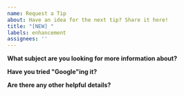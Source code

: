 ```yaml
---
name: Request a Tip
about: Have an idea for the next tip? Share it here!
title: "[NEW] "
labels: enhancement
assignees: ''
---
```


<!-- All fields are optional, but the more you can provide, and sooner we can help. -->

**What subject are you looking for more information about?**

<!-- Do you best to describe a subject you want to learn about. :) -->

**Have you tried "Google"ing it?**

<!-- If the answer is already out there, there's no need to recreate it. -->

**Are there any other helpful details?**

<!--
  How would a how-to solution help you in your position?
-->

<!--
  Thanks for helping to make this project better for everyone!
-->
